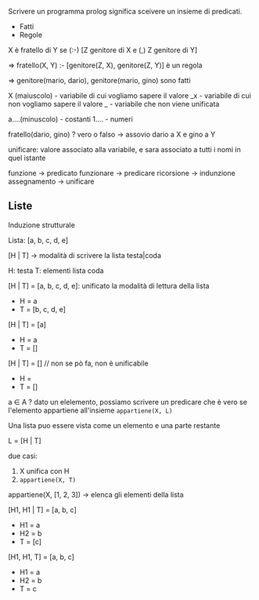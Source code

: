 Scrivere un programma prolog significa sceivere un insieme di predicati.
- Fatti
- Regole


X è fratello di Y se (:-) [Z genitore di X e (,) Z genitore di Y] 

=> fratello(X, Y) :- [genitore(Z, X), genitore(Z, Y)] è un regola

=> genitore(mario, dario), genitore(mario, gino) sono fatti 

X (maiuscolo) - variabile di cui vogliamo sapere il valore
_x - variabile di cui non vogliamo sapere il valore
_ - variabile che non viene unificata

a....(minuscolo) - costanti
1.... - numeri

fratello(dario, gino) ? vero o falso
-> assovio dario a X e gino a Y

unificare: valore associato alla variabile, e sara associato a tutti i nomi in quel istante

funzione -> predicato
funzionare -> predicare
ricorsione -> indunzione
assegnamento -> unificare

## Liste 

Induzione strutturale

Lista: [a, b, c, d, e]

[H | T] -> modalità di scrivere la lista testa|coda

H: testa
T: elementi lista coda

[H | T] = [a, b, c, d, e]: unificato la modalità di lettura della lista
- H = a
- T = [b, c, d, e]

[H | T] = [a]
- H = a
- T = []

[H | T] = [] // non se pò fa, non è unificabile
- H = 
- T = []

a $\in$ A ? dato un elelemento, possiamo scrivere un predicare che è vero se l'elemento appartiene all'insieme
`appartiene(X, L)`

Una lista puo essere vista come un elemento e una parte restante

L = [H | T]

due casi:
1. X unifica con H
2. `appartiene(X, T)`

appartiene(X, [1, 2, 3]) -> elenca gli elementi della lista

[H1, H1 | T] = [a, b, c]
- H1 = a
- H2 = b
- T = [c]
  
[H1, H1, T] = [a, b, c]
- H1 = a
- H2 = b
- T = c
  
















